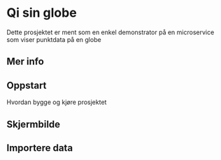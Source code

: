 # Qi sin globe #
Dette prosjektet er ment som en enkel demonstrator på en microservice som viser punktdata på en globe

## Mer info ##


## Oppstart ##
Hvordan bygge og kjøre prosjektet

## Skjermbilde ##


## Importere data ##



